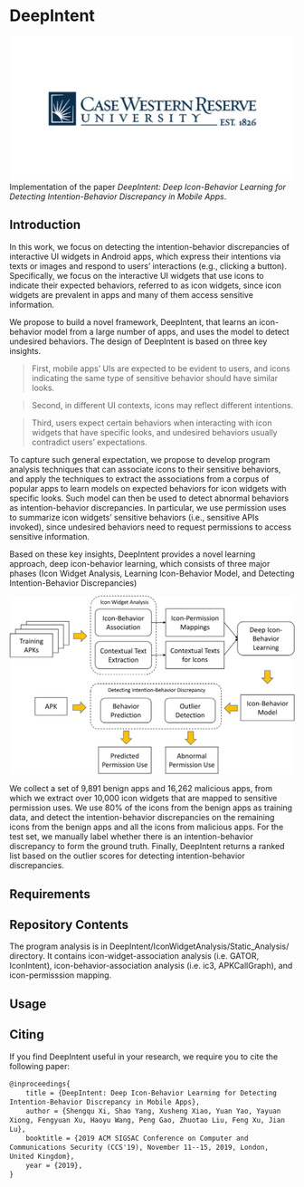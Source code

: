 # DeepIntent
![](CWRU.png)
Implementation of the paper *DeepIntent: Deep Icon-Behavior Learning for Detecting Intention-Behavior Discrepancy in Mobile Apps*.

## Introduction
In this work, we focus on detecting the intention-behavior discrepancies of interactive UI widgets in Android apps, which express their intentions via texts or images and respond to users’ interactions (e.g., clicking a button). Specifically, we focus on the interactive UI widgets that use icons to indicate their expected behaviors, referred to as icon widgets, since icon widgets are prevalent in apps and many of them access sensitive information.

We propose to build a novel framework, DeepIntent, that learns an icon-behavior model from a large number of apps, and uses the model to detect undesired behaviors. The design of DeepIntent is based on three key insights. 
>First, mobile apps’ UIs are expected to be evident to users, and icons indicating the same type of sensitive behavior should have similar looks. 

>Second, in different UI contexts, icons may reflect different intentions. 

>Third, users expect certain behaviors when interacting with icon widgets that have specific looks, and undesired behaviors usually contradict users’ expectations.

To capture such general expectation, we propose to develop program analysis techniques that can associate icons to their sensitive behaviors, and apply the techniques to extract the associations from a corpus of popular apps to learn models on expected behaviors for icon widgets with specific looks. Such model can then be used to detect abnormal behaviors as intention-behavior discrepancies. In particular, we use permission uses to summarize icon widgets’ sensitive behaviors (i.e., sensitive APIs invoked), since undesired behaviors need to request permissions to access sensitive information.

Based on these key insights, DeepIntent provides a novel learning approach, deep icon-behavior learning, which consists of three major phases (Icon Widget Analysis, Learning Icon-Behavior Model, and Detecting Intention-Behavior Discrepancies)

![Overview of Workflow of DeepIntent](overview.jpg)

We collect a set of 9,891 benign apps and 16,262 malicious apps, from which we extract over 10,000 icon widgets that are mapped to sensitive permission uses. We use 80% of the icons from the benign apps as training data, and detect the intention-behavior discrepancies on the remaining icons from the benign apps and all the icons from malicious apps. For the test set, we manually label whether there is an intention-behavior discrepancy to form the ground truth. Finally, DeepIntent returns a ranked list based on the outlier scores for detecting intention-behavior discrepancies.
## Requirements

## Repository Contents
The program analysis is in DeepIntent/IconWidgetAnalysis/Static_Analysis/ directory. It contains icon-widget-association analysis (i.e. GATOR, IconIntent), icon-behavior-association analysis (i.e. ic3, APKCallGraph), and icon-permisssion mapping. 
## Usage

## Citing

If you find DeepIntent useful in your research, we require you to cite the following paper:

```
@inproceedings{
	title = {DeepIntent: Deep Icon-Behavior Learning for Detecting Intention-Behavior Discrepancy in Mobile Apps},
	author = {Shengqu Xi, Shao Yang, Xusheng Xiao, Yuan Yao, Yayuan Xiong, Fengyuan Xu, Haoyu Wang, Peng Gao, Zhuotao Liu, Feng Xu, Jian Lu},
	booktitle = {2019 ACM SIGSAC Conference on Computer and Communications Security (CCS'19), November 11--15, 2019, London, United Kingdom},
	year = {2019},
}
```
